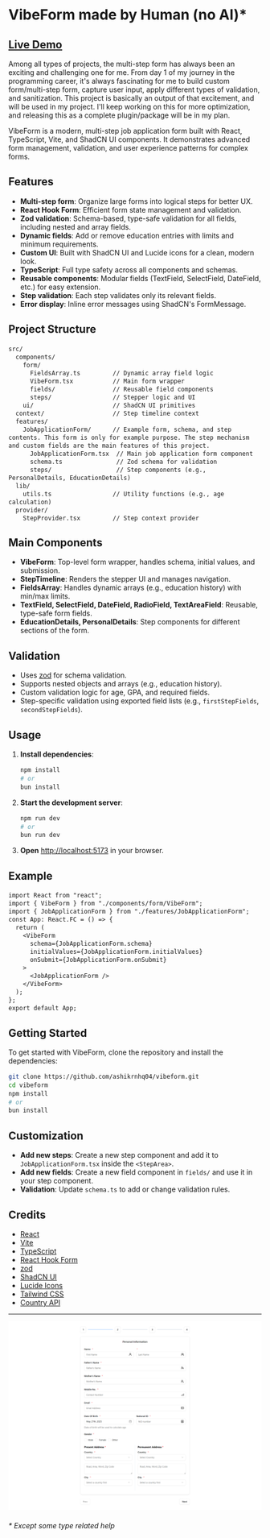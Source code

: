 # VibeForm made by Human (no AI)\*

## [Live Demo](https://vibe-form-five.vercel.app/)

Among all types of projects, the multi-step form has always been an exciting and challenging one for me. From day 1 of my journey in the programming career, it's always fascinating for me to build custom form/multi-step form, capture user input, apply different types of validation, and sanitization. This project is basically an output of that excitement, and will be used in my project. I'll keep working on this for more optimization, and releasing this as a complete plugin/package will be in my plan.

VibeForm is a modern, multi-step job application form built with React, TypeScript, Vite, and ShadCN UI components. It demonstrates advanced form management, validation, and user experience patterns for complex forms.

## Features

- **Multi-step form**: Organize large forms into logical steps for better UX.
- **React Hook Form**: Efficient form state management and validation.
- **Zod validation**: Schema-based, type-safe validation for all fields, including nested and array fields.
- **Dynamic fields**: Add or remove education entries with limits and minimum requirements.
- **Custom UI**: Built with ShadCN UI and Lucide icons for a clean, modern look.
- **TypeScript**: Full type safety across all components and schemas.
- **Reusable components**: Modular fields (TextField, SelectField, DateField, etc.) for easy extension.
- **Step validation**: Each step validates only its relevant fields.
- **Error display**: Inline error messages using ShadCN's FormMessage.

## Project Structure

```
src/
  components/
    form/
      FieldsArray.ts         // Dynamic array field logic
      VibeForm.tsx           // Main form wrapper
      fields/                // Reusable field components
      steps/                 // Stepper logic and UI
    ui/                      // ShadCN UI primitives
  context/                   // Step timeline context
  features/
    JobApplicationForm/      // Example form, schema, and step contents. This form is only for example purpose. The step mechanism and custom fields are the main features of this project.
      JobApplicationForm.tsx  // Main job application form component
      schema.ts               // Zod schema for validation
      steps/                  // Step components (e.g., PersonalDetails, EducationDetails)
  lib/
    utils.ts                 // Utility functions (e.g., age calculation)
  provider/
    StepProvider.tsx         // Step context provider
```

## Main Components

- **VibeForm**: Top-level form wrapper, handles schema, initial values, and submission.
- **StepTimeline**: Renders the stepper UI and manages navigation.
- **FieldsArray**: Handles dynamic arrays (e.g., education history) with min/max limits.
- **TextField, SelectField, DateField, RadioField, TextAreaField**: Reusable, type-safe form fields.
- **EducationDetails, PersonalDetails**: Step components for different sections of the form.

## Validation

- Uses [zod](https://zod.dev/) for schema validation.
- Supports nested objects and arrays (e.g., education history).
- Custom validation logic for age, GPA, and required fields.
- Step-specific validation using exported field lists (e.g., `firstStepFields`, `secondStepFields`).

## Usage

1. **Install dependencies**:
   ```bash
   npm install
   # or
   bun install
   ```
2. **Start the development server**:
   ```bash
   npm run dev
   # or
   bun run dev
   ```
3. **Open** [http://localhost:5173](http://localhost:5173) in your browser.

## Example

```tsx
import React from "react";
import { VibeForm } from "./components/form/VibeForm";
import { JobApplicationForm } from "./features/JobApplicationForm";
const App: React.FC = () => {
  return (
    <VibeForm
      schema={JobApplicationForm.schema}
      initialValues={JobApplicationForm.initialValues}
      onSubmit={JobApplicationForm.onSubmit}
    >
      <JobApplicationForm />
    </VibeForm>
  );
};
export default App;
```

## Getting Started

To get started with VibeForm, clone the repository and install the dependencies:

```bash
git clone https://github.com/ashikrnhq04/vibeform.git
cd vibeform
npm install
# or
bun install
```

## Customization

- **Add new steps**: Create a new step component and add it to `JobApplicationForm.tsx` inside the `<StepArea>`.
- **Add new fields**: Create a new field component in `fields/` and use it in your step component.
- **Validation**: Update `schema.ts` to add or change validation rules.

## Credits

- [React](https://react.dev/)
- [Vite](https://vitejs.dev/)
- [TypeScript](https://www.typescriptlang.org/)
- [React Hook Form](https://react-hook-form.com/)
- [zod](https://zod.dev/)
- [ShadCN UI](https://ui.shadcn.com/)
- [Lucide Icons](https://lucide.dev/)
- [Tailwind CSS](https://tailwindcss.com/)
- [Country API](https://countriesnow.space)

---

![screenshot1](/public/vibeform.png)

###### \* Except some type related help
